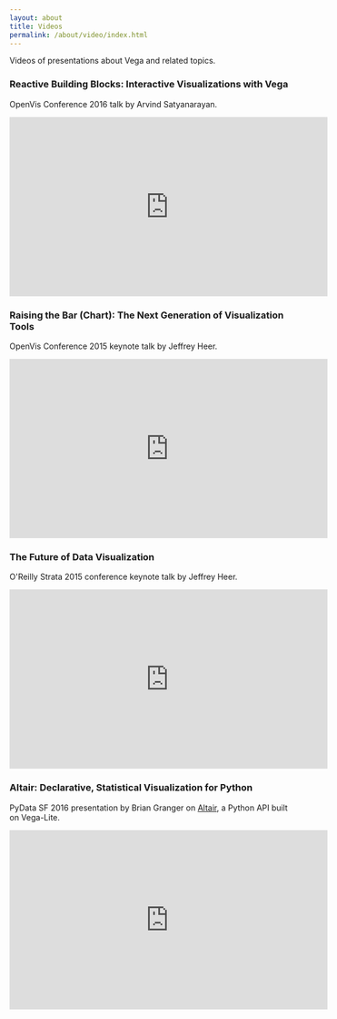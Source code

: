 ```yaml
---
layout: about
title: Videos
permalink: /about/video/index.html
---
```


Videos of presentations about Vega and related topics.

### Reactive Building Blocks: Interactive Visualizations with Vega

OpenVis Conference 2016 talk by Arvind Satyanarayan.

<iframe width="560" height="315" src="https://www.youtube.com/embed/Y8Fp9z-9DWc" frameborder="0" allowfullscreen></iframe>

### Raising the Bar (Chart): The Next Generation of Visualization Tools

OpenVis Conference 2015 keynote talk by Jeffrey Heer.

<iframe width="560" height="315" src="https://www.youtube.com/embed/GdoDLuPe-Wg" frameborder="0" allowfullscreen></iframe>

### The Future of Data Visualization

O'Reilly Strata 2015 conference keynote talk by Jeffrey Heer.

<iframe width="560" height="315" src="https://www.youtube.com/embed/vc1bq0qIKoA" frameborder="0" allowfullscreen></iframe>

### Altair: Declarative, Statistical Visualization for Python

PyData SF 2016 presentation by Brian Granger on [Altair](https://altair-viz.github.io/), a Python API built on Vega-Lite.

<iframe width="560" height="315" src="https://www.youtube.com/embed/aRxahWy-ul8" frameborder="0" allowfullscreen></iframe>
